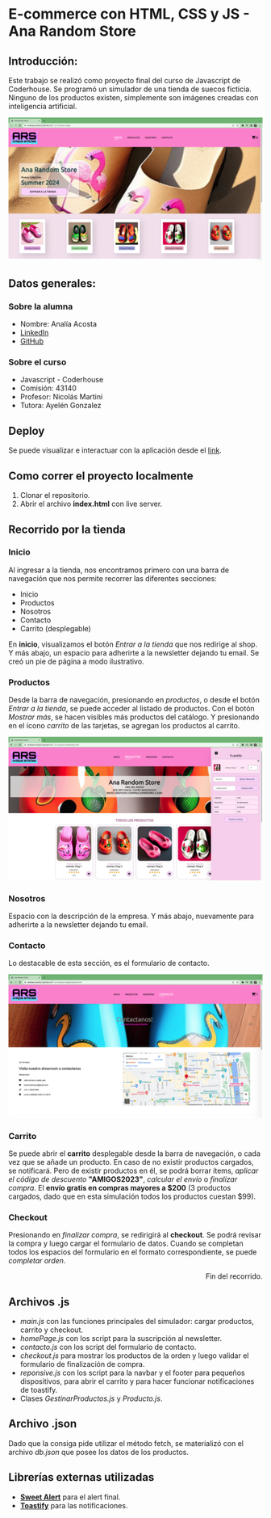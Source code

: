 # E-commerce con HTML, CSS y JS - Ana Random Store

## Introducción:
Este trabajo se realizó como proyecto final del curso de Javascript de Coderhouse.
Se programó un simulador de una tienda de suecos ficticia. Ninguno de los productos existen, simplemente son imágenes creadas con inteligencia artificial.

<img src="img/Screenshot 2023-11-02 at 11.42.10.png">

## Datos generales:

### Sobre la alumna
- Nombre: Analía Acosta
- [LinkedIn](https://www.linkedin.com/in/analia-acosta-engineer/)
- [GitHub](https://github.com/analiaacosta2023/)

### Sobre el curso
- Javascript - Coderhouse
- Comisión: 43140
- Profesor: Nicolás Martini
- Tutora: Ayelén Gonzalez

## Deploy
Se puede visualizar e interactuar con la aplicación desde el [link](https://analiaacosta2023.github.io/PF-JS-Acosta-Analia/).

## Como correr el proyecto localmente
1. Clonar el repositorio.
2. Abrir el archivo **index.html** con live server.

## Recorrido por la tienda

### Inicio
Al ingresar a la tienda, nos encontramos primero con una barra de navegación que nos permite recorrer las diferentes secciones:
- Inicio
- Productos
- Nosotros
- Contacto
- Carrito (desplegable)

En **inicio**, visualizamos el botón *Entrar a la tienda* que nos redirige al shop.
Y más abajo, un espacio para adherirte a la newsletter dejando tu email.
Se creó un pie de página a modo ilustrativo.

### Productos
Desde la barra de navegación, presionando en *productos*, o desde el botón *Entrar a la tienda*, se puede acceder al listado de productos.
Con el botón *Mostrar más*, se hacen visibles más productos del catálogo.
Y presionando en el ícono *carrito* de las tarjetas, se agregan los productos al carrito.

<img src="img/Screenshot 2023-11-02 at 11.43.59.png">

### Nosotros
Espacio con la descripción de la empresa.
Y más abajo, nuevamente para adherirte a la newsletter dejando tu email.

### Contacto
Lo destacable de esta sección, es el formulario de contacto.

<img src="img/Screenshot 2023-11-02 at 11.44.29.png">

### Carrito
Se puede abrir el **carrito** desplegable desde la barra de navegación, o cada vez que se añade un producto.
En caso de no existir productos cargados, se notificará.
Pero de existir productos en él, se podrá borrar ítems, *aplicar el código de descuento* **"AMIGOS2023"**, *calcular el envío* o *finalizar compra*.
El **envío gratis en compras mayores a $200** (3 productos cargados, dado que en esta simulación todos los productos cuestan $99).

### Checkout
Presionando en *finalizar compra*, se redirigirá al **checkout**.
Se podrá revisar la compra y luego cargar el formulario de datos.
Cuando se completan todos los espacios del formulario en el formato correspondiente, se puede *completar orden*.

<div align="right">Fin del recorrido.</div>

## Archivos .js
- *main.js* con las funciones principales del simulador: cargar productos, carrito y checkout.
- *homePage.js* con los script para la suscripción al newsletter.
- *contacto.js* con los script del formulario de contacto.
- *checkout.js* para mostrar los productos de la orden y luego validar el formulario de finalización de compra.
- *reponsive.js* con los script para la navbar y el footer para pequeños dispositivos, para abrir el carrito y para hacer funcionar notificaciones de toastify.
- Clases *GestinarProductos.js* y *Producto.js*.

## Archivo .json
Dado que la consiga pide utilizar el método fetch, se materializó con el archivo *db.json* que posee los datos de los productos.

## Librerías externas utilizadas
- **[Sweet Alert](https://sweetalert2.github.io/)** para el alert final.
- **[Toastify](https://www.npmjs.com/package/toastify-js)** para las notificaciones.
